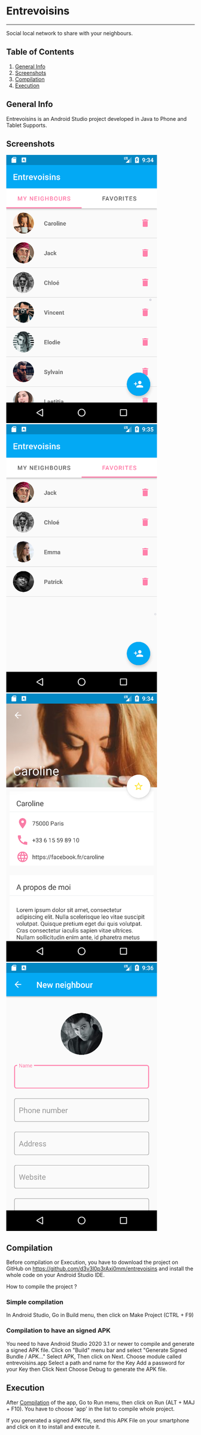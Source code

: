 # Entrevoisins
***
Social local network to share with your neighbours.

## Table of Contents
1. [General Info](#general-info)
2. [Screenshots](#screenshots)
3. [Compilation](#compilation)
4. [Execution](#execution)

## General Info

Entrevoisins is an Android Studio project developed in Java to Phone and Tablet Supports.

## Screenshots
![Image text](/app/src/main/res/drawable/screenshot1.png)
![Image text](/app/src/main/res/drawable/screenshot2.png)
![Image text](/app/src/main/res/drawable/screenshot3.png)
![Image text](/app/src/main/res/drawable/screenshot4.png)

## Compilation

Before compilation or Execution, you have to download the project on GitHub on https://github.com/d3v3l0p3rAxi0mm/entrevoisins and install the whole code on your Android Studio IDE.

How to compile the project ?

### Simple compilation

In Android Studio, Go in Build menu, then click on Make Project (CTRL + F9)

### Compilation to have an signed APK

You need to have Android Studio 2020 3.1 or newer to compile and generate a signed APK file.
Click on "Build" menu bar and select "Generate Signed Bundle / APK..."
Select APK, Then click on Next.
Choose module called entrevoisins.app
Select a path and name for the Key
Add a password for your Key then Click Next
Choose Debug to generate the APK file. 


## Execution

After [Compilation](#compilation) of the app, Go to Run menu, then click on Run (ALT + MAJ + F10).
You have to choose 'app' in the list to compile whole project.

If you generated a signed APK file, send this APK File on your smartphone and click on it to install and execute it.


